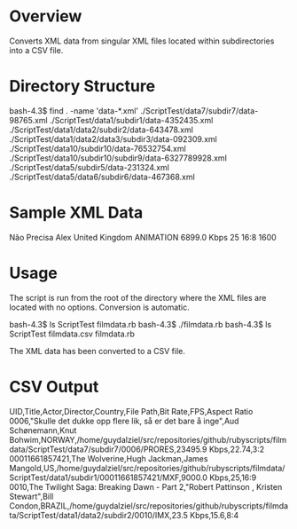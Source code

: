 # Overview #
Converts XML data from singular XML files located within subdirectories
into a CSV file.

# Directory Structure #

bash-4.3$ find . -name 'data-*.xml'
./ScriptTest/data7/subdir7/data-98765.xml
./ScriptTest/data1/subdir1/data-4352435.xml
./ScriptTest/data1/data2/subdir2/data-643478.xml
./ScriptTest/data1/data2/data3/subdir3/data-092309.xml
./ScriptTest/data10/subdir10/data-76532754.xml
./ScriptTest/data10/subdir10/subdir9/data-6327789928.xml
./ScriptTest/data5/subdir5/data-231324.xml
./ScriptTest/data5/data6/subdir6/data-467368.xml

# Sample XML Data #

<?xml version="1.0" encoding="utf-8" ?>
<product uid="0004">
        <title>The Lord of the Rings: The ellowship of the Ring</title>
        <actor>Não Precisa</actor>
        <director>Alex</director>
        <country>United Kingdom</country>
        <asset>
                <format>ANIMATION</format>
                <bitrate>6899.0 Kbps</bitrate>
                <fps>25</fps>
                <aspect>16:8</aspect>
                <width>1600</width>
        </asset>
</product>

# Usage #

The script is run from the root of the directory where the XML files are
located with no options. Conversion is automatic.

bash-4.3$ ls
ScriptTest  filmdata.rb
bash-4.3$ ./filmdata.rb 
bash-4.3$ ls
ScriptTest  filmdata.csv  filmdata.rb

The XML data has been converted to a CSV file.

# CSV Output #

UID,Title,Actor,Director,Country,File Path,Bit Rate,FPS,Aspect Ratio
0006,"Skulle det dukke opp flere lik, så er det bare å inge",Aud Schønemann,Knut Bohwim,NORWAY,/home/guydalziel/src/repositories/github/rubyscripts/filmdata/ScriptTest/data7/subdir7/0006/PRORES,23495.9 Kbps,22.74,3:2
00011661857421,The Wolverine,Hugh Jackman,James Mangold,US,/home/guydalziel/src/repositories/github/rubyscripts/filmdata/ScriptTest/data1/subdir1/00011661857421/MXF,9000.0 Kbps,25,16:9
0010,The Twilight Saga: Breaking Dawn - Part 2,"Robert Pattinson , Kristen Stewart",Bill Condon,BRAZIL,/home/guydalziel/src/repositories/github/rubyscripts/filmdata/ScriptTest/data1/data2/subdir2/0010/IMX,23.5 Kbps,15.6,8:4
